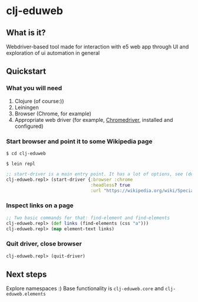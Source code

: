 # clj-eduweb

## What is it?
Webdriver-based tool made for interaction with e5 web app through UI and exploration of ui automation in general

## Quickstart

### What you will need
1. Clojure (of course:))
2. Leiningen
3. Browser (Chrome, for example)
4. Appropriate web driver (for example, [Chromedriver](https://chromedriver.chromium.org/), installed and configured)

### Start browser and point it to some Wikipedia page
`$ cd clj-eduweb`

`$ lein repl`

```clojure
;; start-driver is a main entry point. It has a lot of options, see (doc start-driver)
clj-eduweb.repl> (start-driver {:browser :chrome
                                :headless? true
                                :url "https://wikipedia.org/wiki/Special:Random"})
```
### Inspect links on a page
```clojure
;; Two basic commands for that: find-element and find-elements
clj-eduweb.repl> (def links (find-elements (css "a")))
clj-eduweb.repl> (map element-text links)
```

### Quit driver, close browser
```clojure
clj-eduweb.repl> (quit-driver)
```

## Next steps
Explore namespaces :)
Base functionality is `clj-eduweb.core` and `clj-eduweb.elements`
